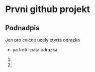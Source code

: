 # Prvni github projekt
## Podnadpis
Jen pro cvicne ucely
ctvrta odrazka
- ya treti
-pata odrazka

1.
2.


